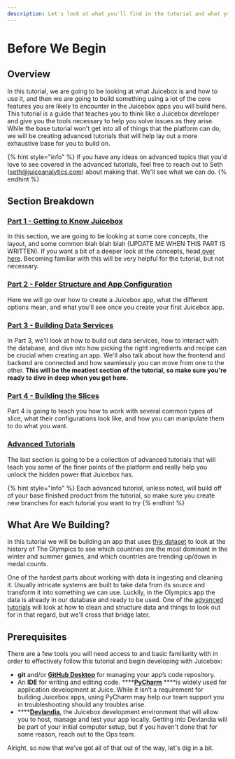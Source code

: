 ```yaml
---
description: Let's look at what you'll find in the tutorial and what you're going to build
---
```


# Before We Begin

## Overview

In this tutorial, we are going to be looking at what Juicebox is and how to use it, and then we are going to build something using a lot of the core features you are likely to encounter in the Juicebox apps you will build here. This tutorial is a guide that teaches you to think like a Juicebox developer and give you the tools necessary to help you solve issues as they arise. While the base tutorial won't get into all of things that the platform can do, we will be creating advanced tutorials that will help lay out a more exhaustive base for you to build on.

{% hint style="info" %}
If you have any ideas on advanced topics that you'd love to see covered in the advanced tutorials, feel free to reach out to Seth \(seth@juiceanalytics.com\) about making that. We'll see what we can do.
{% endhint %}

## Section Breakdown

### [Part 1 - Getting to Know Juicebox](tutorial-part-2.md)

In this section, we are going to be looking at some core concepts, the layout, and some common blah blah blah \(UPDATE ME WHEN THIS PART IS WRITTEN\). If you want a bit of a deeper look at the concepts, head[ over here](../concepts/). Becoming familiar with this will be very helpful for the tutorial, but not necessary.

### [Part 2 - Folder Structure and App Configuration](tutorial-part-3.md)

Here we will go over how to create a Juicebox app, what the different options mean, and what you'll see once you create your first Juicebox app.

### [Part 3 - Building Data Services](part-3-building-data-services.md)

In Part 3, we'll look at how to build out data services, how to interact with the database, and dive into how picking the right ingredients and recipe can be crucial when creating an app. We'll also talk about how the frontend and backend are connected and how seamlessly you can move from one to the other. **This will be the meatiest section of the tutorial, so make sure you're ready to dive in deep when you get here.**

### [Part 4 - Building the Slices](part-4-building-the-slices.md)

Part 4 is going to teach you how to work with several common types of slice, what their configurations look like, and how you can manipulate them to do what you want.

### [Advanced Tutorials](advanced-tutorials.md)

The last section is going to be a collection of advanced tutorials that will teach you some of the finer points of the platform and really help you unlock the hidden power that Juicebox has. 

{% hint style="info" %}
Each advanced tutorial, unless noted, will build off of your base finished product from the tutorial, so make sure you create new branches for each tutorial you want to try
{% endhint %}

## What Are We Building?

In this tutorial we will be building an app that uses [this dataset](https://www.kaggle.com/pavanraj159/olympics-history-1896-2016) to look at the history of The Olympics to see which countries are the most dominant in the winter and summer games, and which countries are trending up/down in medal counts. 

One of the hardest parts about working with data is ingesting and cleaning it. Usually intricate systems are built to take data from its source and transform it into something we can use. Luckily, in the Olympics app the data is already in our database and ready to be used. One of the [advanced tutorials](advanced-tutorials.md) will look at how to clean and structure data and things to look out for in that regard, but we'll cross that bridge later.

## Prerequisites

There are a few tools you will need access to and basic familiarity with in order to effectively follow this tutorial and begin developing with Juicebox:

* **git** and/or [**GitHub Desktop**](https://desktop.github.com/) for managing your app’s code repository.
* An **IDE** for writing and editing code. ****[**PyCharm**](https://www.jetbrains.com/pycharm/) ****is widely used for application development at Juice. While it isn’t a requirement for building Juicebox apps, using PyCharm may help our team support you in troubleshooting should any troubles arise.
* \*\*\*\*[**Devlandia**](http://devlandia.net/en/), the Juicebox development environment that will allow you to host, manage and test your app locally. Getting into Devlandia will be part of your initial computer setup, but if you haven't done that for some reason, reach out to the Ops team.

Alright, so now that we've got all of that out of the way, let's dig in a bit.

